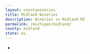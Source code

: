 ```yaml
---
layout: countywineries
title: Midland Wineries
description: Wineries in Midland MI
permalink: /michigan/midland/
county: midland
state: mi
---
```

-

